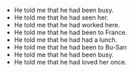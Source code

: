 - He told me that he had been busy.
- He told me that he had seen her.
- He told me that he had worked here.
- He told me that he had been to France.
- He told me that he had had a lunch.
- He told me that he had been to Bu-San
- He told me that he had been busy.
- He told me that he had loved her once.
